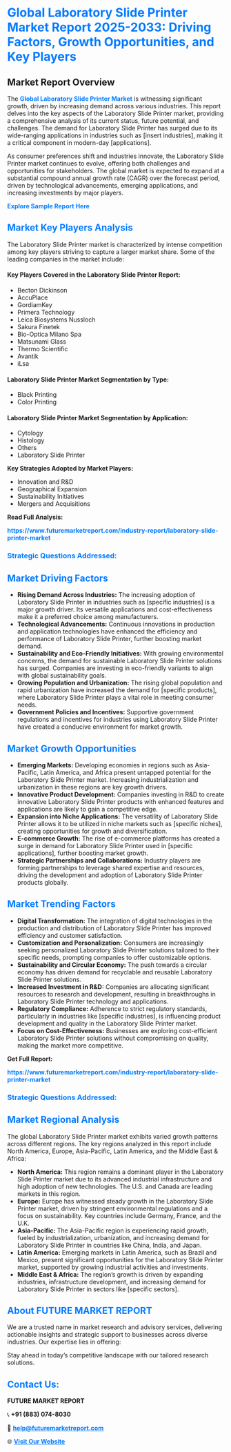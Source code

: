 <h1 style="color: #007BFF;">Global Laboratory Slide Printer Market Report 2025-2033: Driving Factors, Growth Opportunities, and Key Players</h1>

<section id="overview">
<h2>Market Report Overview</h2>
<p>The <a href="https://www.futuremarketreport.com/industry-report/laboratory-slide-printer-market" style="color: #007BFF; text-decoration: none;"><strong>Global Laboratory Slide Printer Market</strong></a> is witnessing significant growth, driven by increasing demand across various industries. This report delves into the key aspects of the Laboratory Slide Printer market, providing a comprehensive analysis of its current status, future potential, and challenges. The demand for Laboratory Slide Printer has surged due to its wide-ranging applications in industries such as [insert industries], making it a critical component in modern-day [applications].</p>
<p>As consumer preferences shift and industries innovate, the Laboratory Slide Printer market continues to evolve, offering both challenges and opportunities for stakeholders. The global market is expected to expand at a substantial compound annual growth rate (CAGR) over the forecast period, driven by technological advancements, emerging applications, and increasing investments by major players.</p>
</section>

<section id="overview">
<p><a href="https://www.futuremarketreport.com/request-sample/reportId=125182" style="color: #007BFF; text-decoration: none;"><strong>Explore Sample Report Here</strong></a></p>
</section>

<section id="key-players">
<h2 style="color: #007BFF;">Market Key Players Analysis</h2>
<p>The Laboratory Slide Printer market is characterized by intense competition among key players striving to capture a larger market share. Some of the leading companies in the market include:</p>
<h4>Key Players Covered in the Laboratory Slide Printer Report:</h4>
<ul><li>Becton Dickinson</li><li>AccuPlace</li><li>GordiamKey</li><li>Primera Technology</li><li>Leica Biosystems Nussloch</li><li>Sakura Finetek</li><li>Bio-Optica Milano Spa</li><li>Matsunami Glass</li><li>Thermo Scientific</li><li>Avantik</li><li>iLsa</li></ul>
<h4>Laboratory Slide Printer Market Segmentation by Type:</h4>
<ul><li>Black Printing</li><li>Color Printing</li></ul>

<h4>Laboratory Slide Printer Market Segmentation by Application:</h4>
<ul><li>Cytology</li><li>Histology</li><li>Others</li><li>Laboratory Slide Printer</li></ul>
<p><strong>Key Strategies Adopted by Market Players:</strong></p>
<ul>
<li>Innovation and R&D</li>
<li>Geographical Expansion</li>
<li>Sustainability Initiatives</li>
<li>Mergers and Acquisitions</li>
</ul>
</section>

<section>
<p><strong>Read Full Analysis: </strong></p><a href="https://www.futuremarketreport.com/industry-report/laboratory-slide-printer-market" style="color: #007BFF; text-decoration: none;"><strong>https://www.futuremarketreport.com/industry-report/laboratory-slide-printer-market</strong></a>
<h3 style="color: #007BFF;">Strategic Questions Addressed:</h3>
</section>

<section id="driving-factors">
<h2 style="color: #007BFF;">Market Driving Factors</h2>
<ul>
<li><strong>Rising Demand Across Industries:</strong> The increasing adoption of Laboratory Slide Printer in industries such as [specific industries] is a major growth driver. Its versatile applications and cost-effectiveness make it a preferred choice among manufacturers.</li>
<li><strong>Technological Advancements:</strong> Continuous innovations in production and application technologies have enhanced the efficiency and performance of Laboratory Slide Printer, further boosting market demand.</li>
<li><strong>Sustainability and Eco-Friendly Initiatives:</strong> With growing environmental concerns, the demand for sustainable Laboratory Slide Printer solutions has surged. Companies are investing in eco-friendly variants to align with global sustainability goals.</li>
<li><strong>Growing Population and Urbanization:</strong> The rising global population and rapid urbanization have increased the demand for [specific products], where Laboratory Slide Printer plays a vital role in meeting consumer needs.</li>
<li><strong>Government Policies and Incentives:</strong> Supportive government regulations and incentives for industries using Laboratory Slide Printer have created a conducive environment for market growth.</li>
</ul>
</section>

<section id="growth-opportunities">
<h2 style="color: #007BFF;">Market Growth Opportunities</h2>
<ul>
<li><strong>Emerging Markets:</strong> Developing economies in regions such as Asia-Pacific, Latin America, and Africa present untapped potential for the Laboratory Slide Printer market. Increasing industrialization and urbanization in these regions are key growth drivers.</li>
<li><strong>Innovative Product Development:</strong> Companies investing in R&D to create innovative Laboratory Slide Printer products with enhanced features and applications are likely to gain a competitive edge.</li>
<li><strong>Expansion into Niche Applications:</strong> The versatility of Laboratory Slide Printer allows it to be utilized in niche markets such as [specific niches], creating opportunities for growth and diversification.</li>
<li><strong>E-commerce Growth:</strong> The rise of e-commerce platforms has created a surge in demand for Laboratory Slide Printer used in [specific applications], further boosting market growth.</li>
<li><strong>Strategic Partnerships and Collaborations:</strong> Industry players are forming partnerships to leverage shared expertise and resources, driving the development and adoption of Laboratory Slide Printer products globally.</li>
</ul>
</section>

<section id="trending-factors">
<h2 style="color: #007BFF;">Market Trending Factors</h2>
<ul>
<li><strong>Digital Transformation:</strong> The integration of digital technologies in the production and distribution of Laboratory Slide Printer has improved efficiency and customer satisfaction.</li>
<li><strong>Customization and Personalization:</strong> Consumers are increasingly seeking personalized Laboratory Slide Printer solutions tailored to their specific needs, prompting companies to offer customizable options.</li>
<li><strong>Sustainability and Circular Economy:</strong> The push towards a circular economy has driven demand for recyclable and reusable Laboratory Slide Printer solutions.</li>
<li><strong>Increased Investment in R&D:</strong> Companies are allocating significant resources to research and development, resulting in breakthroughs in Laboratory Slide Printer technology and applications.</li>
<li><strong>Regulatory Compliance:</strong> Adherence to strict regulatory standards, particularly in industries like [specific industries], is influencing product development and quality in the Laboratory Slide Printer market.</li>
<li><strong>Focus on Cost-Effectiveness:</strong> Businesses are exploring cost-efficient Laboratory Slide Printer solutions without compromising on quality, making the market more competitive.</li>
</ul>
</section>

<section>
<p><strong>Get Full Report: </strong></p><a href="https://www.futuremarketreport.com/industry-report/laboratory-slide-printer-market" style="color: #007BFF; text-decoration: none;"><strong>https://www.futuremarketreport.com/industry-report/laboratory-slide-printer-market</strong></a>
<h3 style="color: #007BFF;">Strategic Questions Addressed:</h3>
</section>


<section id="regional-analysis">
<h2 style="color: #007BFF;">Market Regional Analysis</h2>
<p>The global Laboratory Slide Printer market exhibits varied growth patterns across different regions. The key regions analyzed in this report include North America, Europe, Asia-Pacific, Latin America, and the Middle East & Africa:</p>
<ul>
<li><strong>North America:</strong> This region remains a dominant player in the Laboratory Slide Printer market due to its advanced industrial infrastructure and high adoption of new technologies. The U.S. and Canada are leading markets in this region.</li>
<li><strong>Europe:</strong> Europe has witnessed steady growth in the Laboratory Slide Printer market, driven by stringent environmental regulations and a focus on sustainability. Key countries include Germany, France, and the U.K.</li>
<li><strong>Asia-Pacific:</strong> The Asia-Pacific region is experiencing rapid growth, fueled by industrialization, urbanization, and increasing demand for Laboratory Slide Printer in countries like China, India, and Japan.</li>
<li><strong>Latin America:</strong> Emerging markets in Latin America, such as Brazil and Mexico, present significant opportunities for the Laboratory Slide Printer market, supported by growing industrial activities and investments.</li>
<li><strong>Middle East & Africa:</strong> The region’s growth is driven by expanding industries, infrastructure development, and increasing demand for Laboratory Slide Printer in sectors like [specific sectors].</li>
</ul>
</section>

<footer>
<h2 style="color: #007BFF;">About FUTURE MARKET REPORT</h2>
<p>We are a trusted name in market research and advisory services, delivering actionable insights and strategic support to businesses across diverse industries. Our expertise lies in offering:</p>

<p>Stay ahead in today’s competitive landscape with our tailored research solutions.</p>

<h2 style="color: #007BFF;">Contact Us:</h2>
<p><strong>FUTURE MARKET REPORT</strong></p>
<p>📞 <strong>+91 (883) 074-8030</strong></p>
<p>📧 <strong><a href="mailto:help@futuremarketreport.com" style="color: #007BFF;">help@futuremarketreport.com</a></strong></p>
<p>🌐 <strong><a href="https://www.futuremarketreport.com/" style="color: #007BFF;">Visit Our Website</a></strong></p>
</footer>